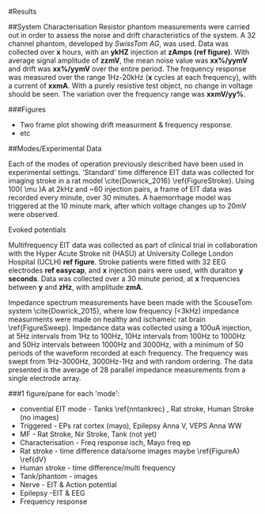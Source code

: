 #Results

##System Characterisation
Resistor phantom measurements were carried out in order to assess the noise and drift characteristics of the system. A 32 channel phantom, developed by _SwissTom AG_, was used. Data was collected over **x** hours, with an **ykHZ** injection at **zAmps** **(ref figure)**. With average signal amplitude of **zzmV**, the mean noise value was **xx%/yymV** and drift was **xx%/yymV** over the entire period. The frequency response was measured over the range 1Hz-20kHz (**x** cycles at each frequency), with a current of **xxmA**. With a purely resistive test object, no change in voltage should be seen. The variation over the frequency range was **xxmV/yy%**.


###Figures
* Two frame plot showing drift measurment & frequency response.
* etc


##Modes/Experimental Data

Each of the modes of operation previously described have been used in experimental settings. 'Standard' time difference EIT data was collected for imaging stroke in a rat model \cite{Dowrick_2016} \ref{FigureStroke}. Using 100\( \mu \)A at 2kHz and ~60 injection pairs, a frame of EIT data was recorded every minute, over 30 minutes. A haemorrhage model was triggered at the 10 minute mark, after which voltage changes up to 20mV were observed.

Evoked potentials

Multifrequency EIT data was collected as part of clinical trial in collaboration with the Hyper Acute Stroke nit (HASU) at University College London Hospital (UCLH) **ref figure**. Stroke patients were fitted with 32 EEG electrodes **ref easycap**, and **x** injection pairs were used, with duraiton **y seconds**. Data was collected over a 30 minute period, at **x** frequencies between **y** and **zHz**, with amplitude **zmA**.

Impedance spectrum measurements have been made with the ScouseTom system \cite{Dowrick_2015}, where low frequency (<3kHz) impedance measurments were made on healthy and ischameic rat brain \ref{FigureSweep}. Impedance data was collected using a 100uA injection, at 5Hz intervals from 1Hz to 100Hz, 10Hz intervals from 100Hz to 1000Hz and 50Hz intervals between 1000Hz and 3000Hz, with a minimum of 50 periods of the waveform recorded at each frequency. The frequency was swept from 1Hz-3000Hz, 3000Hz-1Hz and with random ordering. The data presented is the average of 28 parallel impedance measurements from a single electrode array.

###1 figure/pane for each 'mode':
* convential EIT mode - Tanks \ref{nntankrec} , Rat stroke, Human Stroke (no images)
* Triggered - EPs rat cortex (mayo), Epilepsy Anna V, VEPS Anna WW
* MF - Rat Stroke, Nir Stroke, Tank (not yet)
* Characterisation - Freq response isch, Mayo freq ep
* Rat stroke - time difference data/some images maybe \ref{FigureA} \ref{dV}
* Human stroke - time difference/multi frequency
* Tank/phantom - images
* Nerve - EIT & Action potential
* Epilepsy -EIT & EEG
* Frequency response



